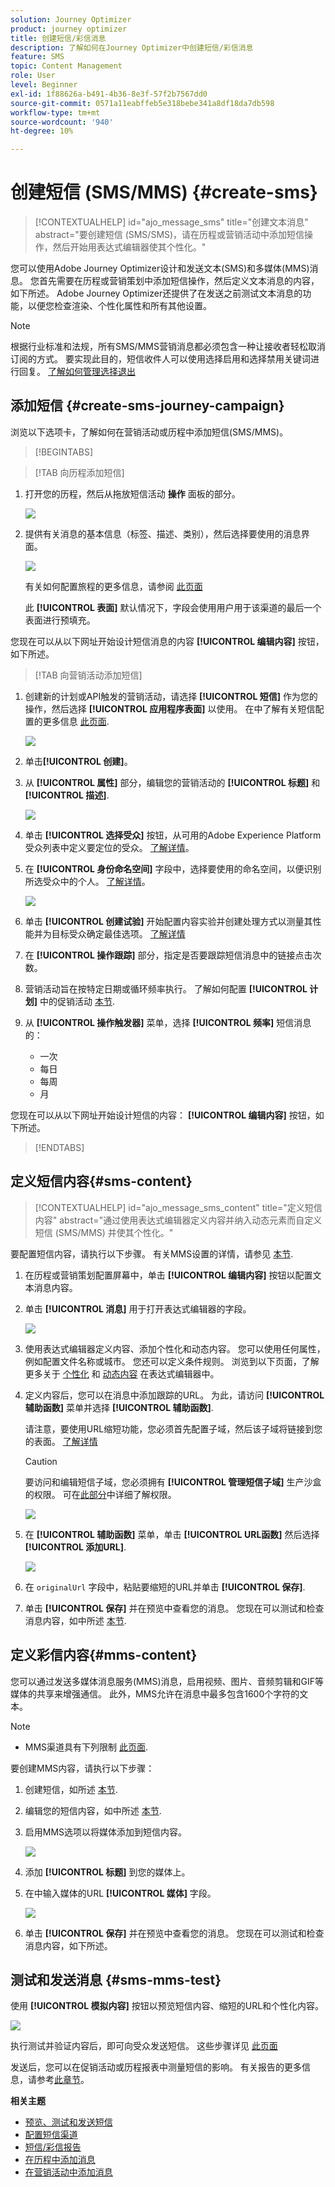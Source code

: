 ```yaml
---
solution: Journey Optimizer
product: journey optimizer
title: 创建短信/彩信消息
description: 了解如何在Journey Optimizer中创建短信/彩信消息
feature: SMS
topic: Content Management
role: User
level: Beginner
exl-id: 1f88626a-b491-4b36-8e3f-57f2b7567dd0
source-git-commit: 0571a11eabffeb5e318bebe341a8df18da7db598
workflow-type: tm+mt
source-wordcount: '940'
ht-degree: 10%

---
```


# 创建短信 (SMS/MMS) {#create-sms}

>[!CONTEXTUALHELP]
>id="ajo_message_sms"
>title="创建文本消息"
>abstract="要创建短信 (SMS/SMS)，请在历程或营销活动中添加短信操作，然后开始用表达式编辑器使其个性化。"

您可以使用Adobe Journey Optimizer设计和发送文本(SMS)和多媒体(MMS)消息。 您首先需要在历程或营销策划中添加短信操作，然后定义文本消息的内容，如下所述。 Adobe Journey Optimizer还提供了在发送之前测试文本消息的功能，以便您检查渲染、个性化属性和所有其他设置。

>[!NOTE]
>
>根据行业标准和法规，所有SMS/MMS营销消息都必须包含一种让接收者轻松取消订阅的方式。 要实现此目的，短信收件人可以使用选择启用和选择禁用关键词进行回复。 [了解如何管理选择退出](../privacy/opt-out.md#sms-opt-out-management-sms-opt-out-management)


## 添加短信 {#create-sms-journey-campaign}

浏览以下选项卡，了解如何在营销活动或历程中添加短信(SMS/MMS)。

>[!BEGINTABS]

>[!TAB 向历程添加短信]

1. 打开您的历程，然后从拖放短信活动 **操作** 面板的部分。

   ![](assets/sms_create_1.png)

1. 提供有关消息的基本信息（标签、描述、类别），然后选择要使用的消息界面。

   ![](assets/sms_create_2.png)

   有关如何配置旅程的更多信息，请参阅 [此页面](../building-journeys/journey-gs.md)

   此 **[!UICONTROL 表面]** 默认情况下，字段会使用用户用于该渠道的最后一个表面进行预填充。

您现在可以从以下网址开始设计短信消息的内容 **[!UICONTROL 编辑内容]** 按钮，如下所述。

>[!TAB 向营销活动添加短信]

1. 创建新的计划或API触发的营销活动，请选择 **[!UICONTROL 短信]** 作为您的操作，然后选择 **[!UICONTROL 应用程序表面]** 以使用。 在中了解有关短信配置的更多信息 [此页面](sms-configuration.md).

   ![](assets/sms_create_3.png)

1. 单击&#x200B;**[!UICONTROL 创建]**。

1. 从 **[!UICONTROL 属性]** 部分，编辑您的营销活动的 **[!UICONTROL 标题]** 和 **[!UICONTROL 描述]**.

   ![](assets/sms_create_4.png)

1. 单击 **[!UICONTROL 选择受众]** 按钮，从可用的Adobe Experience Platform受众列表中定义要定位的受众。 [了解详情](../audience/about-audiences.md)。

1. 在 **[!UICONTROL 身份命名空间]** 字段中，选择要使用的命名空间，以便识别所选受众中的个人。 [了解详情](../event/about-creating.md#select-the-namespace)。

   ![](assets/sms_create_5.png)

1. 单击 **[!UICONTROL 创建试验]** 开始配置内容实验并创建处理方式以测量其性能并为目标受众确定最佳选项。 [了解详情](../campaigns/content-experiment.md)

1. 在 **[!UICONTROL 操作跟踪]** 部分，指定是否要跟踪短信消息中的链接点击次数。

1. 营销活动旨在按特定日期或循环频率执行。 了解如何配置 **[!UICONTROL 计划]** 中的促销活动 [本节](../campaigns/create-campaign.md#schedule).

1. 从 **[!UICONTROL 操作触发器]** 菜单，选择 **[!UICONTROL 频率]** 短信消息的：

   * 一次
   * 每日
   * 每周
   * 月

您现在可以从以下网址开始设计短信的内容： **[!UICONTROL 编辑内容]** 按钮，如下所述。

>[!ENDTABS]

## 定义短信内容{#sms-content}

>[!CONTEXTUALHELP]
>id="ajo_message_sms_content"
>title="定义短信内容"
>abstract="通过使用表达式编辑器定义内容并纳入动态元素而自定义短信 (SMS/MMS) 并使其个性化。"

要配置短信内容，请执行以下步骤。 有关MMS设置的详情，请参见 [本节](#mms-content).

1. 在历程或营销策划配置屏幕中，单击 **[!UICONTROL 编辑内容]** 按钮以配置文本消息内容。

1. 单击 **[!UICONTROL 消息]** 用于打开表达式编辑器的字段。

   ![](assets/sms-content.png)

1. 使用表达式编辑器定义内容、添加个性化和动态内容。 您可以使用任何属性，例如配置文件名称或城市。 您还可以定义条件规则。 浏览到以下页面，了解更多关于 [个性化](../personalization/personalize.md) 和 [动态内容](../personalization/get-started-dynamic-content.md) 在表达式编辑器中。

1. 定义内容后，您可以在消息中添加跟踪的URL。 为此，请访问 **[!UICONTROL 辅助函数]** 菜单并选择 **[!UICONTROL 辅助函数]**.

   请注意，要使用URL缩短功能，您必须首先配置子域，然后该子域将链接到您的表面。 [了解详情](sms-subdomains.md)

   >[!CAUTION]
   >
   > 要访问和编辑短信子域，您必须拥有 **[!UICONTROL 管理短信子域]** 生产沙盒的权限。 可在[此部分](../administration/high-low-permissions.md)中详细了解权限。

   ![](assets/sms_tracking_1.png)

1. 在 **[!UICONTROL 辅助函数]** 菜单，单击 **[!UICONTROL URL函数]** 然后选择 **[!UICONTROL 添加URL]**.

   ![](assets/sms_tracking_2.png)

1. 在 `originalUrl` 字段中，粘贴要缩短的URL并单击 **[!UICONTROL 保存]**.

1. 单击 **[!UICONTROL 保存]** 并在预览中查看您的消息。 您现在可以测试和检查消息内容，如中所述 [本节](#sms-mms-test).

## 定义彩信内容{#mms-content}

您可以通过发送多媒体消息服务(MMS)消息，启用视频、图片、音频剪辑和GIF等媒体的共享来增强通信。 此外，MMS允许在消息中最多包含1600个字符的文本。

>[!NOTE]
>
>* MMS渠道具有下列限制 [此页面](../start/guardrails.md#sms-guardrails).

要创建MMS内容，请执行以下步骤：

1. 创建短信，如所述 [本节](#create-sms-journey-campaign).

1. 编辑您的短信内容，如中所述 [本节](#sms-content).

1. 启用MMS选项以将媒体添加到短信内容。

   ![](assets/sms_create_6.png)

1. 添加 **[!UICONTROL 标题]** 到您的媒体上。

1. 在中输入媒体的URL **[!UICONTROL 媒体]** 字段。

   ![](assets/sms_create_7.png)

1. 单击 **[!UICONTROL 保存]** 并在预览中查看您的消息。 您现在可以测试和检查消息内容，如下所述。

## 测试和发送消息 {#sms-mms-test}

使用 **[!UICONTROL 模拟内容]** 按钮以预览短信内容、缩短的URL和个性化内容。

![](assets/sms-content-preview.png)

执行测试并验证内容后，即可向受众发送短信。 这些步骤详见 [此页面](send-sms.md)

发送后，您可以在促销活动或历程报表中测量短信的影响。 有关报告的更多信息，请参考[此章节](../reports/campaign-global-report.md#sms-tab)。

**相关主题**

* [预览、测试和发送短信](send-sms.md)
* [配置短信渠道](sms-configuration.md)
* [短信/彩信报告](../reports/journey-global-report.md#sms-global)
* [在历程中添加消息](../building-journeys/journeys-message.md)
* [在营销活动中添加消息](../campaigns/create-campaign.md)

